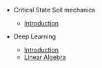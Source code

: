 <!-- docs/_sidebar.md -->

* Critical State Soil mechanics

  * [Introduction](critical-state-soil-mechanics/introduction.md)

* Deep Learning
  * [Introduction](deep-learning/00-introduction.md)
  * [Linear Algebra](deep-learning/01-linear-algebra.md)
